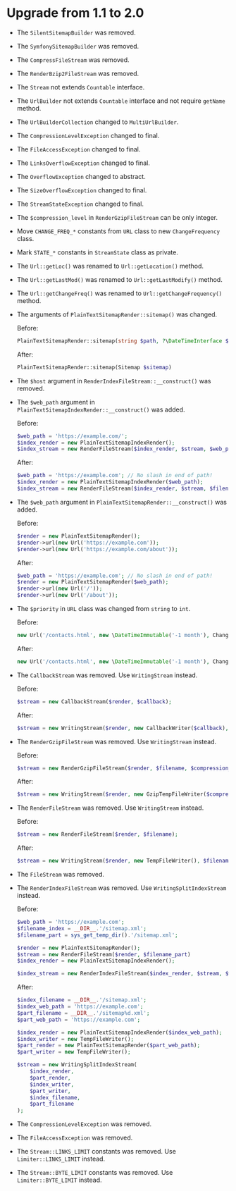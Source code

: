 # Upgrade from 1.1 to 2.0

* The `SilentSitemapBuilder` was removed.
* The `SymfonySitemapBuilder` was removed.
* The `CompressFileStream` was removed.
* The `RenderBzip2FileStream` was removed.
* The `Stream` not extends `Countable` interface.
* The `UrlBuilder` not extends `Countable` interface and not require `getName` method.
* The `UrlBuilderCollection` changed to `MultiUrlBuilder`.
* The `CompressionLevelException` changed to final.
* The `FileAccessException` changed to final.
* The `LinksOverflowException` changed to final.
* The `OverflowException` changed to abstract.
* The `SizeOverflowException` changed to final.
* The `StreamStateException` changed to final.
* The `$compression_level` in `RenderGzipFileStream` can be only integer.
* Move `CHANGE_FREQ_*` constants from `URL` class to new `ChangeFrequency` class.
* Mark `STATE_*` constants in `StreamState` class as private.
* The `Url::getLoc()` was renamed to `Url::getLocation()` method.
* The `Url::getLastMod()` was renamed to `Url::getLastModify()` method.
* The `Url::getChangeFreq()` was renamed to `Url::getChangeFrequency()` method.
* The arguments of `PlainTextSitemapRender::sitemap()` was changed.

  Before:

  ```php
  PlainTextSitemapRender::sitemap(string $path, ?\DateTimeInterface $last_modify = null)
  ```

  After:

  ```php
  PlainTextSitemapRender::sitemap(Sitemap $sitemap)
  ```

* The `$host` argument in `RenderIndexFileStream::__construct()` was removed.
* The `$web_path` argument in `PlainTextSitemapIndexRender::__construct()` was added.

  Before:

  ```php
  $web_path = 'https://example.com/';
  $index_render = new PlainTextSitemapIndexRender();
  $index_stream = new RenderFileStream($index_render, $stream, $web_path, $filename_index);
  ```

  After:

  ```php
  $web_path = 'https://example.com'; // No slash in end of path!
  $index_render = new PlainTextSitemapIndexRender($web_path);
  $index_stream = new RenderFileStream($index_render, $stream, $filename_index);
  ```

* The `$web_path` argument in `PlainTextSitemapRender::__construct()` was added.

  Before:

  ```php
  $render = new PlainTextSitemapRender();
  $render->url(new Url('https://example.com'));
  $render->url(new Url('https://example.com/about'));
  ```

  After:

  ```php
  $web_path = 'https://example.com'; // No slash in end of path!
  $render = new PlainTextSitemapRender($web_path);
  $render->url(new Url('/'));
  $render->url(new Url('/about'));
  ```

* The `$priority` in `URL` class was changed from `string` to `int`.

  Before:

  ```php
  new Url('/contacts.html', new \DateTimeImmutable('-1 month'), ChangeFrequency::MONTHLY, '0.7');
  ```

  After:

  ```php
  new Url('/contacts.html', new \DateTimeImmutable('-1 month'), ChangeFrequency::MONTHLY, 7);
  ```

* The `CallbackStream` was removed. Use `WritingStream` instead.

  Before:

  ```php
  $stream = new CallbackStream($render, $callback);
  ```

  After:

  ```php
  $stream = new WritingStream($render, new CallbackWriter($callback), '');
  ```

* The `RenderGzipFileStream` was removed. Use `WritingStream` instead.

  Before:

  ```php
  $stream = new RenderGzipFileStream($render, $filename, $compression_level);
  ```

  After:

  ```php
  $stream = new WritingStream($render, new GzipTempFileWriter($compression_level), $filename);
  ```

* The `RenderFileStream` was removed. Use `WritingStream` instead.

  Before:

  ```php
  $stream = new RenderFileStream($render, $filename);
  ```

  After:

  ```php
  $stream = new WritingStream($render, new TempFileWriter(), $filename);
  ```

* The `FileStream` was removed.
* The `RenderIndexFileStream` was removed. Use `WritingSplitIndexStream` instead.

  Before:

  ```php
  $web_path = 'https://example.com';
  $filename_index = __DIR__.'/sitemap.xml';
  $filename_part = sys_get_temp_dir().'/sitemap.xml';

  $render = new PlainTextSitemapRender();
  $stream = new RenderFileStream($render, $filename_part)
  $index_render = new PlainTextSitemapIndexRender();

  $index_stream = new RenderIndexFileStream($index_render, $stream, $web_path, $filename_index);
  ```

  After:

  ```php
  $index_filename = __DIR__.'/sitemap.xml';
  $index_web_path = 'https://example.com';
  $part_filename = __DIR__.'/sitemap%d.xml';
  $part_web_path = 'https://example.com';

  $index_render = new PlainTextSitemapIndexRender($index_web_path);
  $index_writer = new TempFileWriter();
  $part_render = new PlainTextSitemapRender($part_web_path);
  $part_writer = new TempFileWriter();

  $stream = new WritingSplitIndexStream(
      $index_render,
      $part_render,
      $index_writer,
      $part_writer,
      $index_filename,
      $part_filename
  );
  ```

* The `CompressionLevelException` was removed.
* The `FileAccessException` was removed.
* The `Stream::LINKS_LIMIT` constants was removed. Use `Limiter::LINKS_LIMIT` instead.
* The `Stream::BYTE_LIMIT` constants was removed. Use `Limiter::BYTE_LIMIT` instead.
